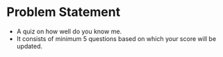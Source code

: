 # Problem Statement
* A quiz on how well do you know me.
* It consists of minimum 5 questions based on which your score will be updated.